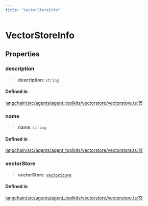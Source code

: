 ```yaml
---
title: "VectorStoreInfo"
---
```


# VectorStoreInfo

## Properties

### description

> **description**: `string`

#### Defined in

[langchain/src/agents/agent_toolkits/vectorstore/vectorstore.ts:15](https://github.com/hwchase17/langchainjs/blob/ddf2996/langchain/src/agents/agent_toolkits/vectorstore/vectorstore.ts#L15)

### name

> **name**: `string`

#### Defined in

[langchain/src/agents/agent_toolkits/vectorstore/vectorstore.ts:14](https://github.com/hwchase17/langchainjs/blob/ddf2996/langchain/src/agents/agent_toolkits/vectorstore/vectorstore.ts#L14)

### vectorStore

> **vectorStore**: [`VectorStore`](../../vectorstores_base/classes/VectorStore.md)

#### Defined in

[langchain/src/agents/agent_toolkits/vectorstore/vectorstore.ts:13](https://github.com/hwchase17/langchainjs/blob/ddf2996/langchain/src/agents/agent_toolkits/vectorstore/vectorstore.ts#L13)
